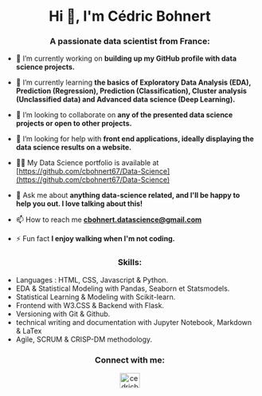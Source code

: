 <h1 align="center">Hi 👋, I'm Cédric Bohnert</h1>
<h3 align="center">A passionate data scientist from France:</h3>

- 🔭 I’m currently working on **building up my GitHub profile with data science projects.**

- 🌱 I’m currently learning **the basics of Exploratory Data Analysis (EDA), Prediction (Regression), Prediction (Classification), Cluster analysis (Unclassified data) and Advanced data science (Deep Learning).**

- 👯 I’m looking to collaborate on **any of the presented data science projects or open to other projects.**

- 🤝 I’m looking for help with **front end applications, ideally displaying the data science results on a website.**

- 👨‍💻 My Data Science portfolio is available at [https://github.com/cbohnert67/Data-Science](https://github.com/cbohnert67/Data-Science)

- 💬 Ask me about **anything data-science related, and I'll be happy to help you out. I love talking about this!**

- 📫 How to reach me **cbohnert.datascience@gmail.com**

- ⚡ Fun fact **I enjoy walking when I'm not coding.**


<h3 align="center">Skills:</h3>

- Languages : HTML, CSS, Javascript & Python.
- EDA & Statistical Modeling with Pandas, Seaborn et Statsmodels.
- Statistical Learning & Modeling with Scikit-learn.
- Frontend with W3.CSS & Backend with Flask.
- Versioning with Git & Github.
- technical writing and documentation with Jupyter Notebook, Markdown & LaTex
- Agile, SCRUM & CRISP-DM methodology.




<h3 align="center">Connect with me:</h3>
<p align="center">
<a href="https://linkedin.com/in/cedricbohnert" target="blank"><img align="center" src="https://raw.githubusercontent.com/rahuldkjain/github-profile-readme-generator/master/src/images/icons/Social/linked-in-alt.svg" alt="cedricbohnert" height="30" width="40" /></a>
</p>




